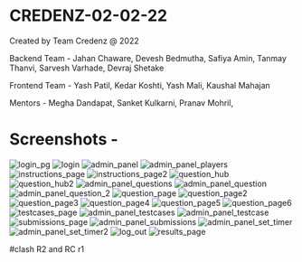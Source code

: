 # CREDENZ-02-02-22
Created by Team Credenz @ 2022

Backend Team - Jahan Chaware, Devesh Bedmutha, Safiya Amin, Tanmay Thanvi, Sarvesh Varhade, Devraj Shetake

Frontend Team - Yash Patil, Kedar Koshti, Yash Mali, Kaushal Mahajan

Mentors - Megha Dandapat, Sanket Kulkarni, Pranav Mohril,

# Screenshots -

<img src="./Screenshots/Login_pg.png" alt="login_pg" >
<img src="./Screenshots/login.png" alt="login" >
<img src="./Screenshots/admin_panel.png" alt="admin_panel" >
<img src="./Screenshots/admin_panel_players.png" alt="admin_panel_players" >
<img src="./Screenshots/instructions_page.png" alt="instructions_page" >
<img src="./Screenshots/instructions_page2.png" alt="instructions_page2" >
<img src="./Screenshots/question_hub.png" alt="question_hub" >
<img src="./Screenshots/question_hub2.png" alt="question_hub2" >
<img src="./Screenshots/admin_panel_questions.png" alt="admin_panel_questions" >
<img src="./Screenshots/admin_panel_question.png" alt="admin_panel_question" >
<img src="./Screenshots/admin_panel_question_2.png" alt="admin_panel_question_2" >
<img src="./Screenshots/question_page.png" alt="question_page" >
<img src="./Screenshots/question_page2.png" alt="question_page2" >
<img src="./Screenshots/question_page3.png" alt="question_page3" >
<img src="./Screenshots/question_page4.png" alt="question_page4" >
<img src="./Screenshots/question_page5.png" alt="question_page5" >
<img src="./Screenshots/question_page6.png" alt="question_page6" >
<img src="./Screenshots/testcases_page.png" alt="testcases_page" >
<img src="./Screenshots/admin_panel_testcases.png" alt="admin_panel_testcases" >
<img src="./Screenshots/admin_panel_testcase.png" alt="admin_panel_testcase" >
<img src="./Screenshots/submissions_page.png" alt="submissions_page" >
<img src="./Screenshots/admin_panel_submissions.png" alt="admin_panel_submissions" >
<img src="./Screenshots/admin_panel_set_timer.png" alt="admin_panel_set_timer" >
<img src="./Screenshots/admin_panel_set_timer2.png" alt="admin_panel_set_timer2" >
<img src="./Screenshots/log_out.png" alt="log_out" >
<img src="./Screenshots/results_page.png" alt="results_page" >

#clash R2 and RC r1

